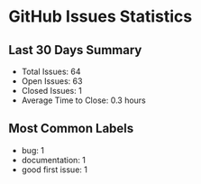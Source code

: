 # GitHub Issues Statistics

## Last 30 Days Summary
- Total Issues: 64
- Open Issues: 63
- Closed Issues: 1
- Average Time to Close: 0.3 hours

## Most Common Labels
- bug: 1
- documentation: 1
- good first issue: 1
